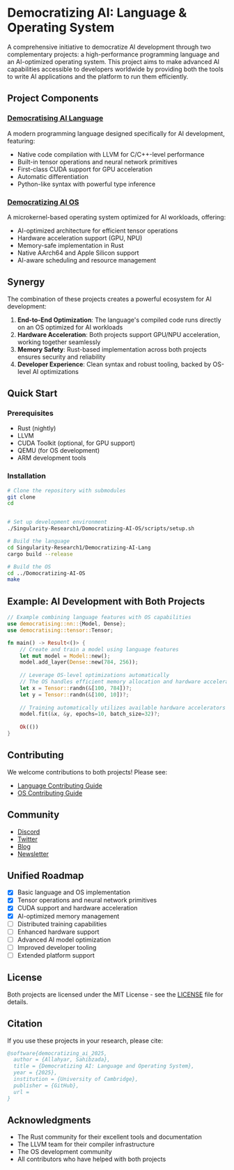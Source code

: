 # Democratizing AI: Language & Operating System


A comprehensive initiative to democratize AI development through two complementary projects: a high-performance programming language and an AI-optimized operating system. This project aims to make advanced AI capabilities accessible to developers worldwide by providing both the tools to write AI applications and the platform to run them efficiently.

## Project Components

### [Democratising AI Language](Singularity-Research1/Democratizing-AI-Lang/)
A modern programming language designed specifically for AI development, featuring:
- Native code compilation with LLVM for C/C++-level performance
- Built-in tensor operations and neural network primitives
- First-class CUDA support for GPU acceleration
- Automatic differentiation
- Python-like syntax with powerful type inference

### [Democratizing AI OS](Singularity-Research1/Domocratizing-AI-OS/)
A microkernel-based operating system optimized for AI workloads, offering:
- AI-optimized architecture for efficient tensor operations
- Hardware acceleration support (GPU, NPU)
- Memory-safe implementation in Rust
- Native AArch64 and Apple Silicon support
- AI-aware scheduling and resource management

## Synergy

The combination of these projects creates a powerful ecosystem for AI development:

1. **End-to-End Optimization**: The language's compiled code runs directly on an OS optimized for AI workloads
2. **Hardware Acceleration**: Both projects support GPU/NPU acceleration, working together seamlessly
3. **Memory Safety**: Rust-based implementation across both projects ensures security and reliability
4. **Developer Experience**: Clean syntax and robust tooling, backed by OS-level AI optimizations

## Quick Start

### Prerequisites
- Rust (nightly)
- LLVM
- CUDA Toolkit (optional, for GPU support)
- QEMU (for OS development)
- ARM development tools

### Installation

```bash
# Clone the repository with submodules
git clone 
cd 


# Set up development environment
./Singularity-Research1/Domocratizing-AI-OS/scripts/setup.sh

# Build the language
cd Singularity-Research1/Democratizing-AI-Lang
cargo build --release

# Build the OS
cd ../Domocratizing-AI-OS
make
```

## Example: AI Development with Both Projects

```rust
// Example combining language features with OS capabilities
use democratising::nn::{Model, Dense};
use democratising::tensor::Tensor;

fn main() -> Result<()> {
    // Create and train a model using language features
    let mut model = Model::new();
    model.add_layer(Dense::new(784, 256));
    
    // Leverage OS-level optimizations automatically
    // The OS handles efficient memory allocation and hardware acceleration
    let x = Tensor::randn(&[100, 784])?;
    let y = Tensor::randn(&[100, 10])?;
    
    // Training automatically utilizes available hardware accelerators
    model.fit(&x, &y, epochs=10, batch_size=32)?;
    
    Ok(())
}
```


## Contributing

We welcome contributions to both projects! Please see:
- [Language Contributing Guide](Singularity-Research1/Democratizing-AI-Lang/CONTRIBUTING.md)
- [OS Contributing Guide](Singularity-Research1/Domocratizing-AI-OS/CONTRIBUTING.md)

## Community

- [Discord](https://discord.gg/democratizingai)
- [Twitter](https://twitter.com/democratizingai)
- [Blog](https://blog.democratizingai.org)
- [Newsletter](https://democratizingai.org/newsletter)

## Unified Roadmap

- [x] Basic language and OS implementation
- [x] Tensor operations and neural network primitives
- [x] CUDA support and hardware acceleration
- [x] AI-optimized memory management
- [ ] Distributed training capabilities
- [ ] Enhanced hardware support
- [ ] Advanced AI model optimization
- [ ] Improved developer tooling
- [ ] Extended platform support

## License

Both projects are licensed under the MIT License - see the [LICENSE](LICENSE) file for details.

## Citation

If you use these projects in your research, please cite:

```bibtex
@software{democratizing_ai_2025,
  author = {Allahyar, Sahibzada},
  title = {Democratizing AI: Language and Operating System},
  year = {2025},
  institution = {University of Cambridge},
  publisher = {GitHub},
  url = 
}
```

## Acknowledgments

- The Rust community for their excellent tools and documentation
- The LLVM team for their compiler infrastructure
- The OS development community
- All contributors who have helped with both projects
